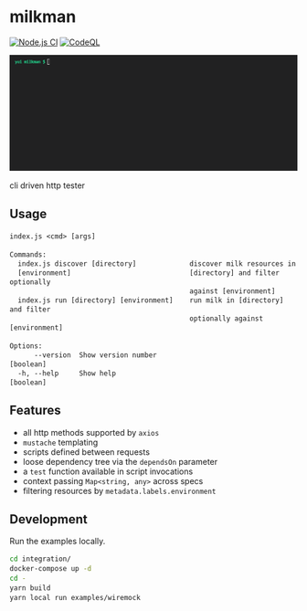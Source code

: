 # milkman

[![Node.js CI](https://github.com/nhomble/milkman/actions/workflows/node.js.yml/badge.svg)](https://github.com/nhomble/milkman/actions/workflows/node.js.yml)
[![CodeQL](https://github.com/nhomble/milkman/actions/workflows/codeql-analysis.yml/badge.svg)](https://github.com/nhomble/milkman/actions/workflows/codeql-analysis.yml)

![demo](./docs/demo.gif)

cli driven http tester

## Usage

```
index.js <cmd> [args]

Commands:
  index.js discover [directory]             discover milk resources in
  [environment]                             [directory] and filter optionally
                                            against [environment]
  index.js run [directory] [environment]    run milk in [directory] and filter
                                            optionally against [environment]

Options:
      --version  Show version number                                   [boolean]
  -h, --help     Show help                                             [boolean]
```

## Features

- all http methods supported by `axios`
- `mustache` templating
- scripts defined between requests
- loose dependency tree via the `dependsOn` parameter
- a `test` function available in script invocations
- context passing `Map<string, any>` across specs
- filtering resources by `metadata.labels.environment`

## Development

Run the examples locally.

```sh
cd integration/
docker-compose up -d
cd -
yarn build
yarn local run examples/wiremock
```
